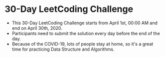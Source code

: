 # 30-Day LeetCoding Challenge
- This 30-Day LeetCoding Challenge starts from April 1st, 00:00 AM and end on April 30th, 2020.
- Participants need to submit the solution every day before the end of the day.
- Because of the COVID-19, lots of people stay at home, so it's a great time for practicing Data Structure and Algorithms.

